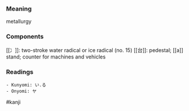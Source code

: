 ### Meaning

metallurgy

### Components

[[冫]]: two-stroke water radical or ice radical (no. 15) [[台]]: pedestal; [[a]] stand; counter for machines and vehicles

### Readings

```
- Kunyomi: い.る
- Onyomi: ヤ
```

#kanji